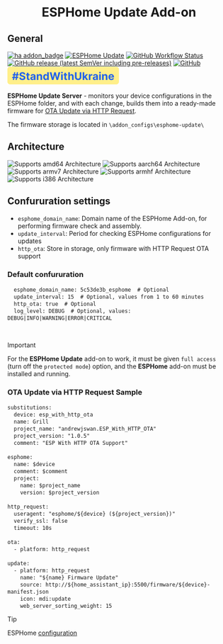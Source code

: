 <div align="center">
<h1>ESPHome Update Add-on</h1>
</div>

## General

[![ha addon_badge](https://img.shields.io/badge/HA-Addon-blue.svg)](https://developers.home-assistant.io/docs/add-ons)
[![ESPHome Update](https://img.shields.io/badge/ESPHome-Update-blue.svg)](https://github.com/andrewjswan/esphome-update-addon/)
[![GitHub Workflow Status](https://img.shields.io/github/actions/workflow/status/andrewjswan/esphome-update-addon/build.yml?logo=github)](https://github.com/andrewjswan/esphome-update-addon/actions)
[![GitHub release (latest SemVer including pre-releases)](https://img.shields.io/github/v/release/andrewjswan/esphome-update-addon?include_prereleases)](https://github.com/andrewjswan/esphome-update-addon/blob/master/esphome-update/CHANGELOG.md)
[![GitHub](https://img.shields.io/github/license/andrewjswan/esphome-update-addon?color=blue)](https://github.com/andrewjswan/esphome-update-addon/blob/master/LICENSE)
[![StandWithUkraine](https://raw.githubusercontent.com/vshymanskyy/StandWithUkraine/main/badges/StandWithUkraine.svg)](https://github.com/vshymanskyy/StandWithUkraine/blob/main/docs/README.md)

**ESPHome Update Server** - monitors your device configurations in the ESPHome folder, and with each change, builds them into a ready-made firmware for [OTA Update via HTTP Request](https://esphome.io/components/update/http_request.html). 

The firmware storage is located in `\addon_configs\esphome-update\`

## Architecture

![Supports amd64 Architecture][amd64-shield] ![Supports aarch64 Architecture][aarch64-shield] ![Supports armv7 Architecture][armv7-shield] ![Supports armhf Architecture][armhf-shield] ![Supports i386 Architecture][i386-shield]

## Confururation settings

- `esphome_domain_name`: Domain name of the ESPHome Add-on, for performing firmware check and assembly.
- `update_interval`: Period for checking ESPHome configurations for updates
- `http_ota`: Store in storage, only firmware with HTTP Request OTA support

### Default confururation
```
  esphome_domain_name: 5c53de3b_esphome  # Optional
  update_interval: 15  # Optional, values from 1 to 60 minutes
  http_ota: true  # Optional
  log_level: DEBUG  # Optional, values: DEBUG|INFO|WARNING|ERROR|CRITICAL
```

<br />

> [!IMPORTANT]
> For the **ESPHome Update** add-on to work, it must be given `full access` (turn off the `protected mode`) option, and the **ESPHome** add-on must be installed and running.

### OTA Update via HTTP Request Sample
```
substitutions:
  device: esp_with_http_ota
  name: Grill
  project_name: "andrewjswan.ESP_With_HTTP_OTA"
  project_version: "1.0.5"
  comment: "ESP With HTTP OTA Support"

esphome:
  name: $device
  comment: $comment
  project:
    name: $project_name
    version: $project_version

http_request:
  useragent: "esphome/${device} (${project_version})"
  verify_ssl: false
  timeout: 10s

ota:
  - platform: http_request

update:
  - platform: http_request
    name: "${name} Firmware Update"
    source: http://${home_assistant_ip}:5500/firmware/${device}-manifest.json
    icon: mdi:update
    web_server_sorting_weight: 15
```

> [!TIP]
> ESPHome [configuration](https://github.com/andrewjswan/esphome-configuration)

[amd64-shield]: https://img.shields.io/badge/amd64-yes-blue.svg
[aarch64-shield]: https://img.shields.io/badge/aarch64-yes-blue.svg
[armv7-shield]: https://img.shields.io/badge/armv7-yes-blue.svg
[armhf-shield]: https://img.shields.io/badge/armhf-no-red.svg
[i386-shield]: https://img.shields.io/badge/i386-no-red.svg
